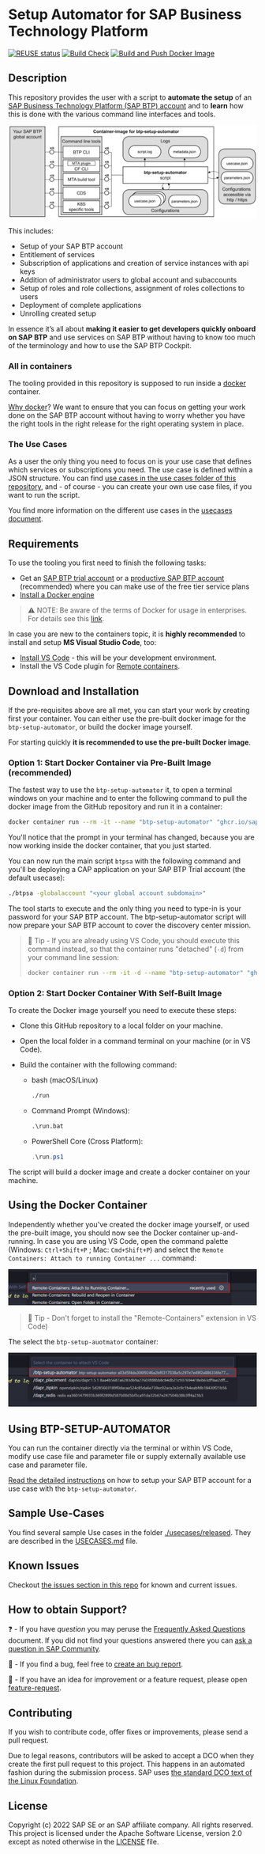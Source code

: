 # Setup Automator for SAP Business Technology Platform

[![REUSE status](https://api.reuse.software/badge/github.com/SAP-samples/btp-setup-automator)](https://api.reuse.software/info/github.com/SAP-samples/btp-setup-automator) [![Build Check](https://github.com/SAP-samples/btp-setup-automator/actions/workflows/build-quality-check.yml/badge.svg?branch=main)](https://github.com/SAP-samples/btp-setup-automator/actions/workflows/build-quality-check.yml) [![Build and Push Docker Image](https://github.com/SAP-samples/btp-setup-automator/actions/workflows/docker-build-and-push.yml/badge.svg)](https://github.com/SAP-samples/btp-setup-automator/actions/workflows/docker-build-and-push.yml)

## Description

This repository provides the user with a script to **automate the setup** of an [SAP Business Technology Platform (SAP BTP) account](https://account.hana.ondemand.com/) and to **learn** how this is done with the various command line interfaces and tools.

![architectural overview](docs/pics/overview.png)

This includes:

- Setup of your SAP BTP account
- Entitlement of services
- Subscription of applications and creation of service instances with api keys
- Addition of administrator users to global account and subaccounts
- Setup of roles and role collections, assignment of roles collections to users
- Deployment of complete applications
- Unrolling created setup

In essence it’s all about **making it easier to get developers quickly onboard on SAP BTP** and use services on SAP BTP without having to know too much of the terminology and how to use the SAP BTP Cockpit.

### All in containers

The tooling provided in this repository is supposed to run inside a [docker](https://www.docker.com/) container.

[Why docker](https://www.docker.com/why-docker)? We want to ensure that you can focus on getting your work done on the SAP BTP account without having to worry whether you have the right tools in the right release for the right operating system in place.

### The Use Cases

As a user the only thing you need to focus on is your use case that defines which services or subscriptions you need. The use case is defined within a JSON structure. You can find [use cases in the use cases folder of this repository](usecases/), and - of course - you can create your own use case files, if you want to run the script.

You find more information on the different use cases in the [usecases document](./docs/USECASES.md).

## Requirements

To use the tooling you first need to finish the following tasks:

- Get an [SAP BTP trial account](https://cockpit.hanatrial.ondemand.com/trial/#/home/trial) or a [productive SAP BTP account](https://account.hana.ondemand.com/#/home/welcome) (recommended) where you can make use of the free tier service plans
- [Install a Docker engine](https://docs.docker.com/desktop/)

> ⚠ NOTE: Be aware of the terms of Docker for usage in enterprises. For details see this [link](https://www.docker.com/blog/updating-product-subscriptions/).

In case you are new to the containers topic, it is **highly recommended** to install and setup **MS Visual Studio Code**, too:

- [Install VS Code](https://code.visualstudio.com/download) - this will be your development environment.
- Install the VS Code plugin for [Remote containers](https://marketplace.visualstudio.com/items?itemName=ms-vscode-remote.remote-containers).

## Download and Installation

If the pre-requisites above are all met, you can start your work by creating first your container. You can either use the pre-built docker image for the `btp-setup-automator`, or build the docker image yourself.

For starting quickly **it is recommended to use the pre-built Docker image**.

### Option 1: Start Docker Container via Pre-Built Image (recommended)

The fastest way to use the `btp-setup-automator` it, to open a terminal windows on your machine and to enter the following command to pull the docker image from the GitHub repository and run it in a container:

```bash
docker container run --rm -it --name "btp-setup-automator" "ghcr.io/sap-samples/btp-setup-automator:main"
```

You'll notice that the prompt in your terminal has changed, because you are now working inside the docker container, that you just started.

You can now run the main script `btpsa` with the following command and you'll be deploying a CAP application on your SAP BTP Trial account (the default usecase):

```bash
./btpsa -globalaccount "<your global account subdomain>"
```

The tool starts to execute and the only thing you need to type-in is your password for your SAP BTP account. The btp-setup-automator script will now prepare your SAP BTP account to cover the discovery center mission.


> 📝 Tip - If you are already using VS Code, you should execute this command instead, so that the container runs "detached" (`-d`) from your command line session:
>
> ```bash
> docker container run --rm -it -d --name "btp-setup-automator" "ghcr.io/sap-samples/btp-setup-automator:main"
> ```
>

### Option 2: Start Docker Container With Self-Built Image

To create the Docker image yourself you need to execute these steps:

- Clone this GitHub repository to a local folder on your machine.
- Open the local folder in a command terminal on your machine (or in VS Code).
- Build the container with the following command:

  - bash (macOS/Linux)

    ```bash
    ./run
    ```

  - Command Prompt (Windows):

    ```cmd
    .\run.bat
    ```

  - PowerShell Core (Cross Platform):

    ```powershell
    .\run.ps1
    ```

The script  will build a docker image and create a docker container on your machine.

## Using the Docker Container

Independently whether you've created the docker image yourself, or used the pre-built image, you should now see the Docker container up-and-running. In case you are using VS Code, open the command palette (Windows: `Ctrl+Shift+P` ; Mac: `Cmd+Shift+P`) and select the `Remote Containers: Attach to running Container ...` command:

![command in VS Code to attach it to a running container](docs/pics/quick-guide-step00.png)

> 📝 Tip - Don't forget to install the "Remote-Containers" extension in VS Code)

The select the `btp-setup-auotmator` container:

![select running container in VS Code](docs/pics/quick-guide-step01.png)

## Using BTP-SETUP-AUTOMATOR

You can run the container directly via the terminal or within VS Code, modify use case file and parameter file or supply externally available use case and parameter file.
  
[Read the detailed instructions](docs/README.md) on how to setup your SAP BTP account for a use case with the `btp-setup-automator`.

## Sample Use-Cases

You find several sample Use cases in the folder [./usecases/released](./usecases/released). They are described in the [USECASES.md](./docs/USECASES.md) file.

## Known Issues

Checkout [the issues section in this repo](https://github.com/SAP-samples/btp-setup-automator/issues) for known and current issues.

## How to obtain Support?

❓ - If you have *question* you may peruse the [Frequently Asked Questions](docs/FAQ.md) document. If you did not find your questions answered there you can [ask a question in SAP Community](https://answers.sap.com/questions/ask.html).

🐛 - If you find a bug, feel free to [create an bug report](https://github.com/SAP-samples/btp-setup-automator/issues/new?assignees=&labels=bug&template=bug-report.yml&title=%5BBUG%5D+%3Ctitle%3E).

🚀 - If you have an idea for improvement or a feature request, please open [feature-request](https://github.com/SAP-samples/btp-setup-automator/issues/new?assignees=&labels=enhancement&template=feature-request.yml&title=%5BFEATURE+REQUEST%5D+%3Ctitle%3E).

## Contributing

If you wish to contribute code, offer fixes or improvements, please send a pull request.

Due to legal reasons, contributors will be asked to accept a DCO when they create the first pull request to this project. This happens in an automated fashion during the submission process. SAP uses [the standard DCO text of the Linux Foundation](https://developercertificate.org/).

## License

Copyright (c) 2022 SAP SE or an SAP affiliate company. All rights reserved. This project is licensed under the Apache Software License, version 2.0 except as noted otherwise in the [LICENSE](LICENSES/Apache-2.0.txt) file.
